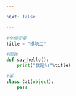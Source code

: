 ```yaml
---

next: false

---
```




<BlogInfo id="738"/>

```python
#全局变量
title = "模块二"

#函数
def say_hello():
    print("我是%s"%title)

#类
class Cat(object):
    pass
```



<ActionBox />
